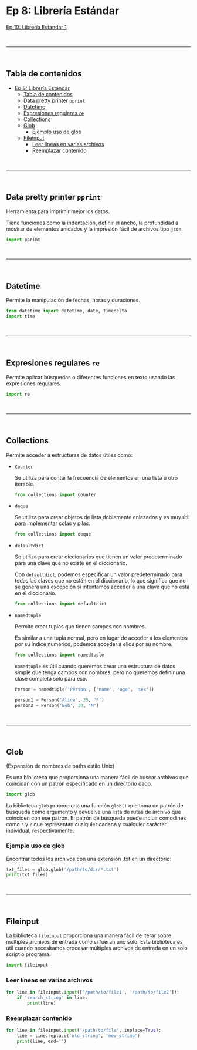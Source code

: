 # Ep 8: Librería Estándar

[Ep 10: Librería Estandar 1](https://jdvelasq.github.io/courses/modulos/python/10%20libreria%20estandar%201/_index.html#prog-en-python-ep-10-libraria-estandar-parte-1)

&nbsp;

---
&nbsp;

## Tabla de contenidos

- [Ep 8: Librería Estándar](#ep-8-librería-estándar)
  - [Tabla de contenidos](#tabla-de-contenidos)
  - [Data pretty printer `pprint`](#data-pretty-printer-pprint)
  - [Datetime](#datetime)
  - [Expresiones regulares `re`](#expresiones-regulares-re)
  - [Collections](#collections)
  - [Glob](#glob)
    - [Ejemplo uso de glob](#ejemplo-uso-de-glob)
  - [Fileinput](#fileinput)
    - [Leer líneas en varias archivos](#leer-líneas-en-varias-archivos)
    - [Reemplazar contenido](#reemplazar-contenido)

&nbsp;

---
&nbsp;

## Data pretty printer `pprint`

Herramienta para imprimir mejor los datos.

Tiene funciones como la indentación, definir el ancho, la profundidad a mostrar de elementos anidados y la impresión fácil de archivos tipo `json`.

```python
import pprint
```

&nbsp;

---
&nbsp;

## Datetime

Permite la manipulación de fechas, horas y duraciones.

```python
from datetime import datetime, date, timedelta
import time
```

&nbsp;

---
&nbsp;

## Expresiones regulares `re`

Permite aplicar búsquedas o diferentes funciones en texto usando las expresiones regulares.

```python
import re
```

&nbsp;

---
&nbsp;

## Collections

Permite acceder a estructuras de datos útiles como:

- `Counter`

  Se utiliza para contar la frecuencia de elementos en una lista u otro iterable.
  
  ```python
  from collections import Counter
  ```
  
- `deque`

  Se utiliza para crear objetos de lista doblemente enlazados y es muy útil para implementar colas y pilas.

  ```python
  from collections import deque
  ```
  
- `defaultdict`

  Se utiliza para crear diccionarios que tienen un valor predeterminado para una clave que no existe en el diccionario.

  Con `defaultdict`, podemos especificar un valor predeterminado para todas las claves que no están en el diccionario, lo que significa que no se genera una excepción si intentamos acceder a una clave que no está en el diccionario.

  ```python
  from collections import defaultdict
  ```
  
- `namedtuple`

  Permite crear tuplas que tienen campos con nombres.

  Es similar a una tupla normal, pero en lugar de acceder a los elementos por su índice numérico, podemos acceder a ellos por su nombre.

  ```python
  from collections import namedtuple
  ```

  `namedtuple` es útil cuando queremos crear una estructura de datos simple que tenga campos con nombres, pero no queremos definir una clase completa solo para eso.
  
  ```python
  Person = namedtuple('Person', ['name', 'age', 'sex'])

  person1 = Person('Alice', 25, 'F')
  person2 = Person('Bob', 30, 'M')
  ```

&nbsp;

---
&nbsp;

## Glob

(Expansión de nombres de paths estilo Unix)

Es una biblioteca que proporciona una manera fácil de buscar archivos que coincidan con un patrón especificado en un directorio dado.

```python
import glob
```

La biblioteca `glob` proporciona una función `glob()` que toma un patrón de búsqueda como argumento y devuelve una lista de rutas de archivo que coinciden con ese patrón. El patrón de búsqueda puede incluir comodines como `*` y `?` que representan cualquier cadena y cualquier carácter individual, respectivamente.

### Ejemplo uso de glob

Encontrar todos los archivos con una extensión .txt en un directorio:

```python
txt_files = glob.glob('/path/to/dir/*.txt')
print(txt_files)
```

&nbsp;

---
&nbsp;

## Fileinput

La biblioteca `fileinput` proporciona una manera fácil de iterar sobre múltiples archivos de entrada como si fueran uno solo. Esta biblioteca es útil cuando necesitamos procesar múltiples archivos de entrada en un solo script o programa.

```python
import fileinput
```

### Leer líneas en varias archivos

```python
for line in fileinput.input(['/path/to/file1', '/path/to/file2']):
    if 'search_string' in line:
        print(line)
```

### Reemplazar contenido

```python
for line in fileinput.input('/path/to/file', inplace=True):
    line = line.replace('old_string', 'new_string')
    print(line, end='')
```
